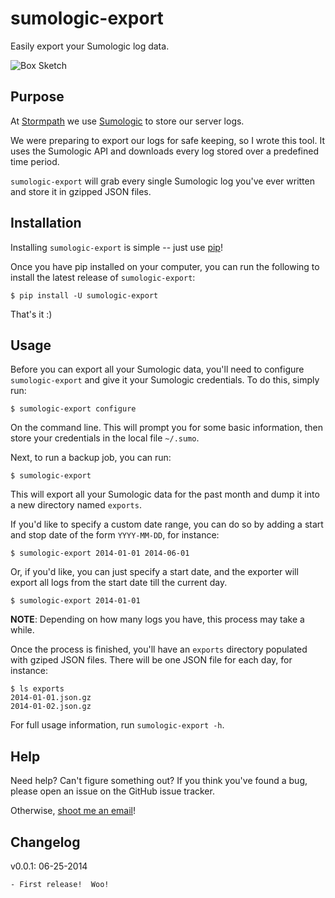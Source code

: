 # sumologic-export

Easily export your Sumologic log data.

![Box Sketch](https://github.com/rdegges/sumologic-export/raw/master/assets/box-sketch.jpg)


## Purpose

At [Stormpath](https://stormpath.com) we use
[Sumologic](http://www.sumologic.com) to store our server logs.

We were preparing to export our logs for safe keeping, so I wrote this tool.  It
uses the Sumologic API and downloads every log stored over a predefined time
period.

`sumologic-export` will grab every single Sumologic log you've ever written
and store it in gzipped JSON files.


## Installation

Installing `sumologic-export` is simple -- just use
[pip](http://www.pip-installer.org/en/latest/)!

Once you have pip installed on your computer, you can run the following to
install the latest release of `sumologic-export`:

```console
$ pip install -U sumologic-export
```

That's it :)


## Usage

Before you can export all your Sumologic data, you'll need to configure
`sumologic-export` and give it your Sumologic credentials.  To do this,
simply run:

```console
$ sumologic-export configure
```

On the command line.  This will prompt you for some basic information, then
store your credentials in the local file `~/.sumo`.

Next, to run a backup job, you can run:

```console
$ sumologic-export
```

This will export all your Sumologic data for the past month and dump it into a
new directory named `exports`.

If you'd like to specify a custom date range, you can do so by adding a start
and stop date of the form `YYYY-MM-DD`, for instance:

```console
$ sumologic-export 2014-01-01 2014-06-01
```

Or, if you'd like, you can just specify a start date, and the exporter will
export all logs from the start date till the current day.

```console
$ sumologic-export 2014-01-01
```

**NOTE**: Depending on how many logs you have, this process may take a while.

Once the process is finished, you'll have an `exports` directory populated with
gziped JSON files.  There will be one JSON file for each day, for instance:

```console
$ ls exports
2014-01-01.json.gz
2014-01-02.json.gz
```

For full usage information, run `sumologic-export -h`.


## Help

Need help?  Can't figure something out?  If you think you've found a bug, please
open an issue on the GitHub issue tracker.

Otherwise, [shoot me an email](mailto:r@rdegges.com)!


## Changelog

v0.0.1: 06-25-2014

    - First release!  Woo!
